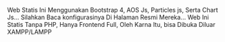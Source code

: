 Web Statis Ini Menggunakan Bootstrap 4, AOS Js, Particles js, Serta Chart Js... Silahkan Baca konfigurasinya Di Halaman Resmi Mereka... Web Ini Statis Tanpa PHP, Hanya Frontend Full, Oleh Karna Itu, bisa Dibuka Diluar XAMPP/LAMPP
